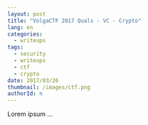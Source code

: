```yaml
---
layout: post
title: "VolgaCTF 2017 Quals - VC - Crypto"
lang: en
categories:
  - writeups
tags:
  - security
  - writeups
  - ctf
  - crypto
date: 2017/03/26
thumbnail: /images/ctf.png
authorId: n
---
```

Lorem ipsum ...
